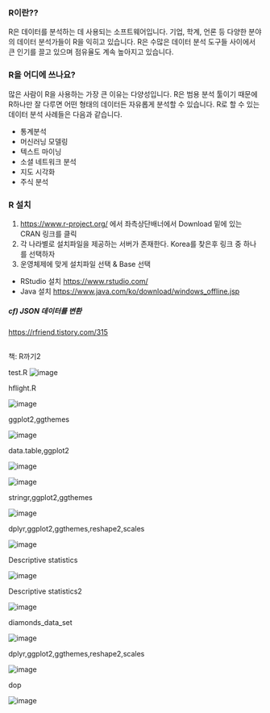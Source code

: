 

### R이란??
  R은 데이터를 분석하는 데 사용되는 소프트웨어입니다. 기업, 학계, 언론 등 다양한 분야의 데이터 분석가들이 R을 익히고 있습니다. R은 수많은 데이터 분석 도구들 사이에서 큰 인기를 끌고 있으며 점유율도 계속 높아지고 있습니다.
 
### R을 어디에 쓰나요?
  많은 사람이 R을 사용하는 가장 큰 이유는 다양성입니다. R은 범용 분석 툴이기 때문에 R하나만 잘 다루면 어떤 형태의 데이터든 자유롭게 분석할 수 있습니다. R로 할 수 있는 데이터 분석 사례들은 다음과 같습니다.
  * 통계분석
  * 머신러닝 모델링
  * 텍스트 마이닝
  * 소셜 네트워크 분석
  * 지도 시각화
  * 주식 분석
  
### R 설치

1) https://www.r-project.org/ 에서 좌측상단배너에서 Download 밑에 있는 CRAN 링크를 클릭
2) 각 나라별로 설치파일을 제공하는 서버가 존재한다. Korea를 찾은후 링크 중 하나를 선택하자
3) 운영체제에 맞게 설치파일 선택 & Base 선택

+ RStudio 설치 https://www.rstudio.com/
+ Java 설치 https://www.java.com/ko/download/windows_offline.jsp
  
  
##### cf) JSON 데이터를 변환

https://rfriend.tistory.com/315
  
## <views>


<p>책: R까기2</p>

test.R
![image](https://user-images.githubusercontent.com/47058441/64065628-c23dff80-cc4a-11e9-9cc5-75d6a6c693b8.png)

hflight.R

![image](https://user-images.githubusercontent.com/47058441/64109547-c12be000-cdba-11e9-846e-966c11ad288c.png)

ggplot2,ggthemes

![image](https://user-images.githubusercontent.com/47058441/64110200-67c4b080-cdbc-11e9-93d7-b63cc37811fd.png)

data.table,ggplot2

![image](https://user-images.githubusercontent.com/47058441/64111482-c5a6c780-cdbf-11e9-8d6b-8094d770e0ef.png)

![image](https://user-images.githubusercontent.com/47058441/64112113-6c3f9800-cdc1-11e9-82ad-a12eecb163c0.png)

stringr,ggplot2,ggthemes

![image](https://user-images.githubusercontent.com/47058441/64113240-b2e2c180-cdc4-11e9-8be5-8a42d007a8ba.png)

dplyr,ggplot2,ggthemes,reshape2,scales

![image](https://user-images.githubusercontent.com/47058441/64264319-11966f80-cf6c-11e9-9cfc-b2c5c163dad2.png)


Descriptive statistics

![image](https://user-images.githubusercontent.com/47058441/64168570-cc4c4200-ce86-11e9-9898-c99c29f99d0c.png)

Descriptive statistics2

![image](https://user-images.githubusercontent.com/47058441/64168595-d8380400-ce86-11e9-94d9-04244091879f.png)

diamonds_data_set

![image](https://user-images.githubusercontent.com/47058441/64262049-7780f800-cf68-11e9-9a56-342522ab1e23.png)

dplyr,ggplot2,ggthemes,reshape2,scales

![image](https://user-images.githubusercontent.com/47058441/64264319-11966f80-cf6c-11e9-9cfc-b2c5c163dad2.png)

dop

![image](https://user-images.githubusercontent.com/47058441/64353029-00b33000-d038-11e9-8ec3-8488de56a68f.png)


